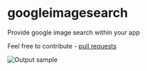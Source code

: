# googleimagesearch
Provide google image search within your app

Feel free to contribute - [pull requests](https://github.com/googleimagesearch/sample-watchkit-apps/pulls)

![Output sample](https://github.com/sanketfirodiya/googleimagesearch/blob/master/Documents/GoogleSearch.gif)


